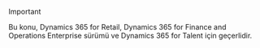 > [!IMPORTANT]
> Bu konu, Dynamics 365 for Retail, Dynamics 365 for Finance and Operations Enterprise sürümü ve Dynamics 365 for Talent için geçerlidir.
